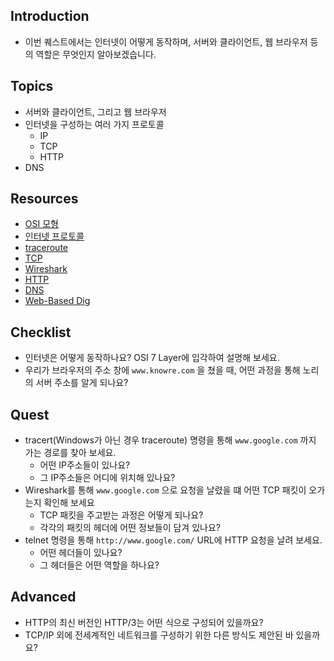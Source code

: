 ## Introduction

- 이번 퀘스트에서는 인터넷이 어떻게 동작하며, 서버와 클라이언트, 웹 브라우저 등의 역할은 무엇인지 알아보겠습니다.

## Topics

- 서버와 클라이언트, 그리고 웹 브라우저
- 인터넷을 구성하는 여러 가지 프로토콜
    - IP
    - TCP
    - HTTP
- DNS

## Resources

- [OSI 모형](https://ko.wikipedia.org/wiki/OSI_%EB%AA%A8%ED%98%95)
- [인터넷 프로토콜](https://ko.wikipedia.org/wiki/%EC%9D%B8%ED%84%B0%EB%84%B7_%ED%94%84%EB%A1%9C%ED%86%A0%EC%BD%9C)
- [traceroute](https://ping.eu/traceroute/)
- [TCP](https://ko.wikipedia.org/wiki/%EC%A0%84%EC%86%A1_%EC%A0%9C%EC%96%B4_%ED%94%84%EB%A1%9C%ED%86%A0%EC%BD%9C)
- [Wireshark](https://www.wireshark.org/download.html)
- [HTTP](https://ko.wikipedia.org/wiki/HTTP)
- [DNS](https://ko.wikipedia.org/wiki/%EB%8F%84%EB%A9%94%EC%9D%B8_%EB%84%A4%EC%9E%84_%EC%8B%9C%EC%8A%A4%ED%85%9C)
- [Web-Based Dig](https://networking.ringofsaturn.com/Tools/dig.php)

## Checklist

- 인터넷은 어떻게 동작하나요? OSI 7 Layer에 입각하여 설명해 보세요.
- 우리가 브라우저의 주소 창에 `www.knowre.com` 을 쳤을 때, 어떤 과정을 통해 노리의 서버 주소를 알게 되나요?

## Quest

- tracert(Windows가 아닌 경우 traceroute) 명령을 통해 `www.google.com` 까지 가는 경로를 찾아 보세요.
    - 어떤 IP주소들이 있나요?
    - 그 IP주소들은 어디에 위치해 있나요?
- Wireshark를 통해 `www.google.com` 으로 요청을 날렸을 떄 어떤 TCP 패킷이 오가는지 확인해 보세요
    - TCP 패킷을 주고받는 과정은 어떻게 되나요?
    - 각각의 패킷의 헤더에 어떤 정보들이 담겨 있나요?
- telnet 명령을 통해 `http://www.google.com/` URL에 HTTP 요청을 날려 보세요.
    - 어떤 헤더들이 있나요?
    - 그 헤더들은 어떤 역할을 하나요?

## Advanced

- HTTP의 최신 버전인 HTTP/3는 어떤 식으로 구성되어 있을까요?
- TCP/IP 외에 전세계적인 네트워크를 구성하기 위한 다른 방식도 제안된 바 있을까요?
